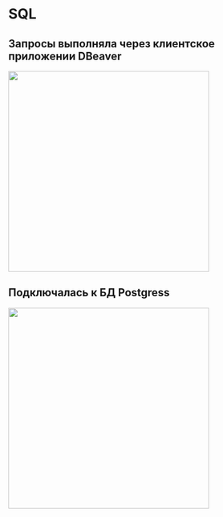 # SQL
## Запросы выполняла через клиентское приложении DBeaver

<img src = "https://repository-images.githubusercontent.com/44662669/f3f5c080-808b-11ea-9713-2bea65875d95" width = "400"/>

## Подключалась к БД Postgress
<img src = "https://postgrespro.ru/media/2016/04/04/postgresql-logo11.png" width = "400"/>


